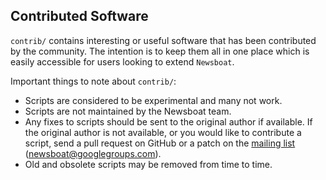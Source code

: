 Contributed Software
--------------------

`contrib/` contains interesting or useful software that has been contributed by
the community. The intention is to keep them all in one place which is easily
accessible for users looking to extend `Newsboat`.

Important things to note about `contrib/`:

* Scripts are considered to be experimental and many not work.
* Scripts are not maintained by the Newsboat team.
* Any fixes to scripts should be sent to the original author if available.  If
  the original author is not available, or you would like to contribute a
  script, send a pull request on GitHub or a patch on the [mailing
  list](https://groups.google.com/group/newsboat) (newsboat@googlegroups.com).
* Old and obsolete scripts may be removed from time to time.

